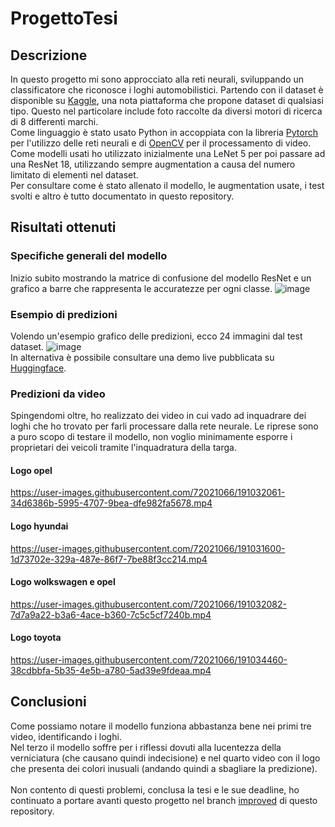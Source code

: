 # ProgettoTesi

## Descrizione
In questo progetto mi sono approcciato alla reti neurali, sviluppando un classificatore che riconosce i loghi automobilistici. Partendo con il dataset è disponible su <a href="https://www.kaggle.com/datasets/volkandl/car-brand-logos">Kaggle</a>, una nota piattaforma che propone dataset di qualsiasi tipo. Questo nel particolare include foto raccolte da diversi motori di ricerca di 8 differenti marchi.<br>Come linguaggio è stato usato Python in accoppiata con la libreria <a href="https://pytorch.org/">Pytorch</a> per l'utilizzo delle reti neurali e di <a href="https://docs.opencv.org/4.x/d1/dfb/intro.html">OpenCV</a> per il processamento di video. Come modelli usati ho utilizzato inizialmente una LeNet 5 per poi passare ad una ResNet 18, utilizzando sempre augmentation a causa del numero limitato di elementi nel dataset.<br>Per consultare come è stato allenato il modello, le augmentation usate, i test svolti e altro è tutto documentato in questo repository.

## Risultati ottenuti
### Specifiche generali del modello
Inizio subito mostrando la matrice di confusione del modello ResNet e un grafico a barre che rappresenta le accuratezze per ogni classe.
![image](https://user-images.githubusercontent.com/72021066/191037398-4763ef21-d095-44a8-b850-bd871178aa21.png)


### Esempio di predizioni
Volendo un'esempio grafico delle predizioni, ecco 24 immagini dal test dataset.
![image](https://user-images.githubusercontent.com/72021066/191022160-b3b41985-83d9-4baf-b5c7-8d01fe69814e.png)<br>
In alternativa è possibile consultare una demo live pubblicata su <a href="https://huggingface.co/spaces/EliaT/ClassificatoreTesi">Huggingface</a>.

### Predizioni da video
Spingendomi oltre, ho realizzato dei video in cui vado ad inquadrare dei loghi che ho trovato per farli processare dalla rete neurale. Le riprese sono a puro scopo di testare il modello, non voglio minimamente esporre i proprietari dei veicoli tramite l'inquadratura della targa.

#### Logo opel


https://user-images.githubusercontent.com/72021066/191032061-34d6386b-5995-4707-9bea-dfe982fa5678.mp4


#### Logo hyundai


https://user-images.githubusercontent.com/72021066/191031600-1d73702e-329a-487e-86f7-7be88f3cc214.mp4


#### Logo wolkswagen e opel


https://user-images.githubusercontent.com/72021066/191032082-7d7a9a22-b3a6-4ace-b360-7c5c5cf7240b.mp4

#### Logo toyota


https://user-images.githubusercontent.com/72021066/191034460-38cdbbfa-5b35-4e5b-a780-5ad39e9fdeaa.mp4


## Conclusioni
Come possiamo notare il modello funziona abbastanza bene nei primi tre video, identificando i loghi.<br>Nel terzo il modello soffre per i riflessi dovuti alla lucentezza della verniciatura (che causano quindi indecisione) e nel quarto video con il logo che presenta dei colori inusuali (andando quindi a sbagliare la predizione).<br><br>Non contento di questi problemi, conclusa la tesi e le sue deadline, ho continuato a portare avanti questo progetto nel branch <a href="https://github.com/EliaTosin/ProgettoTesi/tree/improved">improved</a> di questo repository.
